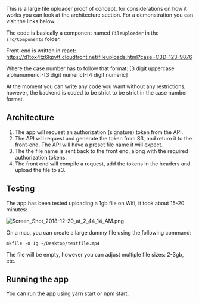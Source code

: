 This is a large file uploader proof of concept, for considerations on how it works you can look at the architecture section. For a demonstration you can visit the links below.

The code is basically a component named `FileUploader` in the `src/Components` folder.

Front-end is written in react:
https://d1tox4tz6kpvtt.cloudfront.net/fileuploads.html?case=C3D-123-9876

Where the case number has to follow that format:
[3 digit uppercase alphanumeric]-[3 digit numeric]-[4 digit numeric]

At the moment you can write any code you want without any restrictions; however, the backend is coded to be strict to be strict in the case number format.

## Architecture

1. The app will request an authorization (signature) token from the API.
2. The API will request and generate the token from S3, and return it to the front-end. The API will have a preset file name it will expect.
3. The the file name is sent back to the front end, along with the required authorization tokens.
4. The front end will compile a request, add the tokens in the headers and upload the file to s3.

## Testing

The app has been tested uploading a 1gb file on Wifi, it took about 15-20 minutes:

![Screen_Shot_2018-12-20_at_2_44_14_AM.png](https://images.zenhubusercontent.com/5b7edad7290aac725aec290c/97d2ae24-dca4-4d80-8d03-2799b96cb4ae)

On a mac, you can create a large dummy file using the following command:

`mkfile -n 1g ~/Desktop/testfile.mp4`

The file will be empty, however you can adjust multiple file sizes: 2-3gb, etc.


## Running the app

You can run the app using yarn start or npm start.
